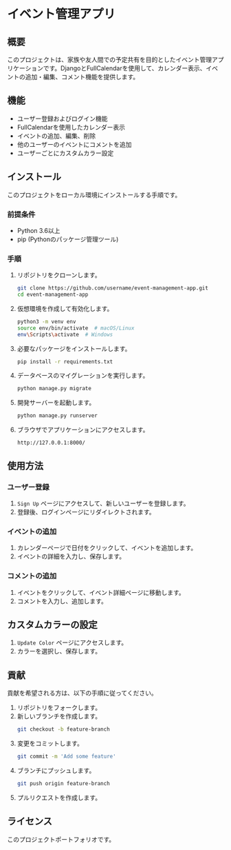 # イベント管理アプリ

## 概要
このプロジェクトは、家族や友人間での予定共有を目的としたイベント管理アプリケーションです。DjangoとFullCalendarを使用して、カレンダー表示、イベントの追加・編集、コメント機能を提供します。

## 機能
- ユーザー登録およびログイン機能
- FullCalendarを使用したカレンダー表示
- イベントの追加、編集、削除
- 他のユーザーのイベントにコメントを追加
- ユーザーごとにカスタムカラー設定

## インストール
このプロジェクトをローカル環境にインストールする手順です。

### 前提条件
- Python 3.6以上
- pip (Pythonのパッケージ管理ツール)

### 手順
1. リポジトリをクローンします。
    ```bash
    git clone https://github.com/username/event-management-app.git
    cd event-management-app
    ```

2. 仮想環境を作成して有効化します。
    ```bash
    python3 -m venv env
    source env/bin/activate  # macOS/Linux
    env\Scripts\activate  # Windows
    ```

3. 必要なパッケージをインストールします。
    ```bash
    pip install -r requirements.txt
    ```

4. データベースのマイグレーションを実行します。
    ```bash
    python manage.py migrate
    ```

5. 開発サーバーを起動します。
    ```bash
    python manage.py runserver
    ```

6. ブラウザでアプリケーションにアクセスします。
    ```
    http://127.0.0.1:8000/
    ```

## 使用方法
### ユーザー登録
1. `Sign Up` ページにアクセスして、新しいユーザーを登録します。
2. 登録後、ログインページにリダイレクトされます。

### イベントの追加
1. カレンダーページで日付をクリックして、イベントを追加します。
2. イベントの詳細を入力し、保存します。

### コメントの追加
1. イベントをクリックして、イベント詳細ページに移動します。
2. コメントを入力し、追加します。

## カスタムカラーの設定
1. `Update Color` ページにアクセスします。
2. カラーを選択し、保存します。

## 貢献
貢献を希望される方は、以下の手順に従ってください。

1. リポジトリをフォークします。
2. 新しいブランチを作成します。
    ```bash
    git checkout -b feature-branch
    ```
3. 変更をコミットします。
    ```bash
    git commit -m 'Add some feature'
    ```
4. ブランチにプッシュします。
    ```bash
    git push origin feature-branch
    ```
5. プルリクエストを作成します。

## ライセンス
このプロジェクトポートフォリオです。